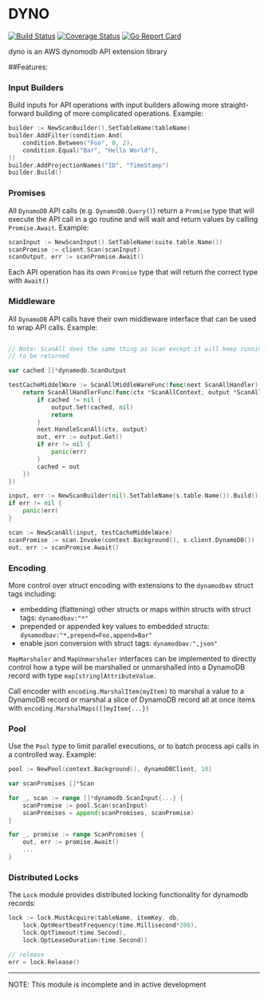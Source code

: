 DYNO
====
[![Build Status](https://travis-ci.com/ericmaustin/dyno.svg?branch=master)](https://travis-ci.com/ericmaustin/dyno)
[![Coverage Status](https://coveralls.io/repos/github/ericmaustin/dyno/badge.svg?branch=master)](https://coveralls.io/github/ericmaustin/dyno?branch=master)
[![Go Report Card](https://goreportcard.com/badge/github.com/ericmaustin/dyno)](https://goreportcard.com/report/github.com/ericmaustin/dyno)

dyno is an AWS dynomodb API extension library

##Features:

### Input Builders 

Build inputs for API operations with input builders allowing more straight-forward building
of more complicated operations. Example:
```go
builder := NewScanBuilder().SetTableName(tableName)
builder.AddFilter(condition.And(
    condition.Between("Foo", 0, 2),
    condition.Equal("Bar", "Hello World"),
))
builder.AddProjectionNames("ID", "TimeStamp")
builder.Build()
```

### Promises

All `DynamoDB` API calls (e.g. `DynamoDB.Query()`) return a `Promise` type that will execute the API call in
a go routine and will wait and return values by calling `Promise.Await`.
Example:
```go
scanInput := NewScanInput().SetTableName(suite.table.Name())
scanPromise := client.Scan(scanInput)
scanOutput, err := scanPromise.Await()
```

Each API operation has its own `Promise` type that will return the correct type with `Await()`

### Middleware

All `DynamoDB` API calls have their own middleware interface that can be used to wrap API calls.
Example:
```go

// Note: ScanAll does the same thing as Scan except it will keep running Scan operations until no results are left
// to be returned

var cached []*dynamodb.ScanOutput

testCacheMiddelWare := ScanAllMiddleWareFunc(func(next ScanAllHandler) ScanAllHandler {
    return ScanAllHandlerFunc(func(ctx *ScanAllContext, output *ScanAllOutput) {
        if cached != nil {
            output.Set(cached, nil)
            return
        }
        next.HandleScanAll(ctx, output)
        out, err := output.Get()
        if err != nil {
            panic(err)
        }
        cached = out
    })
})

input, err := NewScanBuilder(nil).SetTableName(s.table.Name()).Build()
if err != nil {
    panic(err)
}

scan := NewScanAll(input, testCacheMiddelWare)
scanPromise := scan.Invoke(context.Background(), s.client.DynamoDB())
out, err := scanPromise.Await()
```

### Encoding

More control over struct encoding with extensions to the `dynamodbav` struct tags including:
- embedding (flattening) other structs or maps within structs with struct tags: `dynamodbav:"*"`
- prepended or appended key values to embedded structs: `dynamodbav:"*,prepend=Foo,append=Bar"`
- enable json conversion with struct tags: `dynamodbav:",json"`

`MapMarshaler` and `MapUnmarshaler` interfaces can be implemented to directly control
how a type will be marshalled or unmarshalled into a DynamoDB record with type `map[string]AttributeValue`.

Call encoder with `encoding.MarshalItem(myItem)` to marshal a value to a DynamoDB record or marshal
a slice of DynamoDB record all at once items with `encoding.MarshalMaps([]myItem{...})`

### Pool

Use the `Pool` type to limit parallel executions, or to batch process api calls in a controlled way.
Example:
```go
pool := NewPool(context.Background(), dynamoDBClient, 10)

var scanPromises []*Scan

for _, scan := range []*dynamodb.ScanInput{...} {
    scanPromise := pool.Scan(scanInput)
    scanPromises = append(scanPromises, scanPromise)
}

for _, promise := range ScanPromises {
	out, err := promise.Await()
	...
}

```

### Distributed Locks

The `Lock` module provides distributed locking functionality for dynamodb records:
```go
lock := lock.MustAcquire(tableName, itemKey, db,
	lock.OptHeartbeatFrequency(time.Millisecond*200),
    lock.OptTimeout(time.Second),
    lock.OptLeaseDuration(time.Second))

// release
err = lock.Release()
```

---

NOTE: This module is incomplete and in active development

